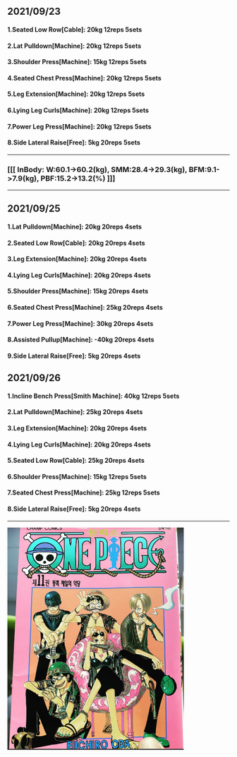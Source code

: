 ## 2021/09/23
#### 1.Seated Low Row\[Cable\]: 20kg 12reps 5sets
#### 2.Lat Pulldown\[Machine\]: 20kg 12reps 5sets
#### 3.Shoulder Press\[Machine\]: 15kg 12reps 5sets
#### 4.Seated Chest Press\[Machine\]: 20kg 12reps 5sets
#### 5.Leg Extension\[Machine\]: 20kg 12reps 5sets
#### 6.Lying Leg Curls\[Machine\]: 20kg 12reps 5sets
#### 7.Power Leg Press\[Machine\]: 20kg 12reps 5sets
#### 8.Side Lateral Raise\[Free\]: 5kg 20reps 5sets

---
### [[[ InBody: W:60.1->60.2(kg), SMM:28.4->29.3(kg), BFM:9.1->7.9(kg), PBF:15.2->13.2(%) ]]]
---

## 2021/09/25
#### 1.Lat Pulldown\[Machine\]: 20kg 20reps 4sets
#### 2.Seated Low Row\[Cable\]: 20kg 20reps 4sets
#### 3.Leg Extension\[Machine\]: 20kg 20reps 4sets
#### 4.Lying Leg Curls\[Machine\]: 20kg 20reps 4sets
#### 5.Shoulder Press\[Machine\]: 15kg 20reps 4sets
#### 6.Seated Chest Press\[Machine\]: 25kg 20reps 4sets
#### 7.Power Leg Press\[Machine\]: 30kg 20reps 4sets
#### 8.Assisted Pullup\[Machine\]: -40kg 20reps 4sets
#### 9.Side Lateral Raise\[Free\]: 5kg 20reps 4sets

## 2021/09/26
#### 1.Incline Bench Press\[Smith Machine\]: 40kg 12reps 5sets
#### 2.Lat Pulldown\[Machine\]: 25kg 20reps 4sets
#### 3.Leg Extension\[Machine\]: 20kg 20reps 4sets
#### 4.Lying Leg Curls\[Machine\]: 20kg 20reps 4sets
#### 5.Seated Low Row\[Cable\]: 25kg 20reps 4sets
#### 6.Shoulder Press\[Machine\]: 15kg 12reps 5sets
#### 7.Seated Chest Press\[Machine\]: 25kg 12reps 5sets
#### 8.Side Lateral Raise\[Free\]: 5kg 20reps 4sets

---
<img src='./_resources/__011.png' width='400px' />
